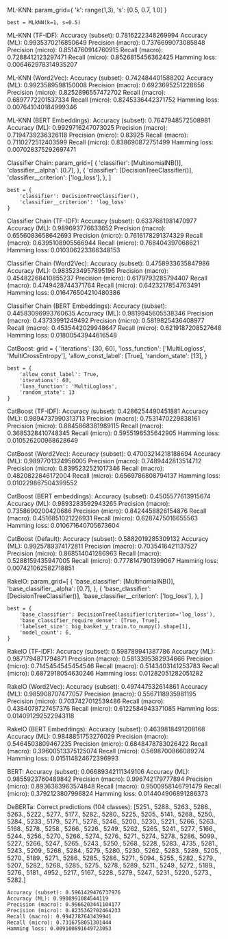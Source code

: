 ML-KNN:
    param_grid={
        'k': range(1,3),
        's': [0.5, 0.7, 1.0]
    }

    best = MLkNN(k=1, s=0.5)


ML-KNN (TF-IDF):
    Accuracy (subset): 0.7816222348269994
    Accuracy (ML): 0.9935370216850649
    Precision (macro): 0.7376699073085848
    Precision (micro): 0.8514760914760915
    Recall (macro): 0.7288412123297471
    Recall (micro): 0.8526815456362425
    Hamming loss: 0.006462978314935207

ML-KNN (Word2Vec):
    Accuracy (subset): 0.742484401588202
    Accuracy (ML): 0.9923589598150008
    Precision (macro): 0.6923695251228656
    Precision (micro): 0.8252896557472702
    Recall (macro): 0.6897772201537334
    Recall (micro): 0.8245336442371752
    Hamming loss: 0.007641040184999346

ML-KNN (BERT Embeddings):
    Accuracy (subset): 0.7647948572508981
    Accuracy (ML): 0.9929716247073025
    Precision (macro): 0.7194739236326118
    Precision (micro): 0.83925
    Recall (macro): 0.7110272512403599
    Recall (micro): 0.838690872751499
    Hamming loss: 0.007028375292697471

Classifier Chain:
    param_grid=[
        {
            'classifier': [MultinomialNB()],
            'classifier__alpha': [0.7],
        },
        {
            'classifier': [DecisionTreeClassifier()],
            'classifier__criterion': ['log_loss'],
        },
    ]

    best = {
        'classifier': DecisionTreeClassifier(),
        'classifier__criterion': 'log_loss'
    }

Classifier Chain (TF-IDF):
    Accuracy (subset): 0.6337681981470977
    Accuracy (ML): 0.989693776633652
    Precision (macro): 0.6556083658642693
    Precision (micro): 0.7616178291374329
    Recall (macro): 0.6395108905566944
    Recall (micro): 0.768404397068621
    Hamming loss: 0.010306223366348153

Classifier Chain (Word2Vec):
    Accuracy (subset): 0.4758933635847986
    Accuracy (ML): 0.9835234957895196
    Precision (macro): 0.45482268410855237
    Precision (micro): 0.6179793285794407
    Recall (macro): 0.4749428744371764
    Recall (micro): 0.6423217854763491
    Hamming loss: 0.016476504210480386

Classifier Chain (BERT Embeddings):
    Accuracy (subset): 0.44583096993760635
    Accuracy (ML): 0.9819945605538346
    Precision (macro): 0.43733991249492
    Precision (micro): 0.5819825436408977
    Recall (macro): 0.4535442029948647
    Recall (micro): 0.6219187208527648
    Hamming loss: 0.01800543944616548

CatBoost:
    grid = {
        'iterations': [30, 60],
        'loss_function': ['MultiLogloss', 'MultiCrossEntropy'],
        'allow_const_label': [True],
        'random_state': [13],
    }

    best = {
        'allow_const_label': True,
        'iterations': 60,
        'loss_function': 'MultiLogloss',
        'random_state': 13
    }

CatBoost (TF-IDF):
    Accuracy (subset): 0.4286254490451881
    Accuracy (ML): 0.9894737990313713
    Precision (macro): 0.7531470229838161
    Precision (micro): 0.8845868381989115
    Recall (macro): 0.3685328410748345
    Recall (micro): 0.5955196535642905
    Hamming loss: 0.010526200968628649

CatBoost (Word2Vec):
    Accuracy (subset): 0.47003214218188694
    Accuracy (ML): 0.9897701324956005
    Precision (macro): 0.7489442813514712
    Precision (micro): 0.8395232521017346
    Recall (macro): 0.4820822846172004
    Recall (micro): 0.6569786808794137
    Hamming loss: 0.010229867504399552

CatBoost (BERT embeddings):
    Accuracy (subset): 0.4505577613915674
    Accuracy (ML): 0.9893283592943265
    Precision (macro): 0.7358690200420686
    Precision (micro): 0.8424458826154876
    Recall (macro): 0.4516851021226931
    Recall (micro): 0.6287475016655563
    Hamming loss: 0.010671640705673604

CatBoost (Default):
    Accuracy (subset): 0.5882019285309132
    Accuracy (ML): 0.9925789374172811
    Precision (macro): 0.7035416421137527
    Precision (micro): 0.868514041286963
    Recall (macro): 0.5288159435947005
    Recall (micro): 0.7778147901399067
    Hamming loss: 0.007421062582718851

RakelO:
    param_grid=[
        {
            'base_classifier': [MultinomialNB()],
            'base_classifier__alpha': [0.7],
        },
        {
            'base_classifier': [DecisionTreeClassifier()],
            'base_classifier__criterion': ['log_loss'],
        },
    ]

    best = {
        'base_classifier': DecisionTreeClassifier(criterion='log_loss'),
        'base_classifier_require_dense': [True, True],
        'labelset_size': big_basket_y_train.to_numpy().shape[1],
        'model_count': 6,
    }

RakelO (TF-IDF):
    Accuracy (subset): 0.598789941387786
    Accuracy (ML): 0.9871794871794871
    Precision (macro): 0.5813395382934666
    Precision (micro): 0.7145454545454546
    Recall (macro): 0.5143403141253783
    Recall (micro): 0.6872918054630246
    Hamming loss: 0.01282051282051282

RakelO (Word2Vec):
    Accuracy (subset): 0.497447532614861
    Accuracy (ML): 0.985908707477057
    Precision (macro): 0.5567118935981195
    Precision (micro): 0.7037427012539486
    Recall (macro): 0.4384078727457376
    Recall (micro): 0.6122584943371085
    Hamming loss: 0.014091292522943118

RakelO (BERT Embeddings):
    Accuracy (subset): 0.4639818491208168
    Accuracy (ML): 0.9848851753276029
    Precision (macro): 0.5464503809467235
    Precision (micro): 0.6848478783026422
    Recall (macro): 0.39600513375125074
    Recall (micro): 0.5698700866089274
    Hamming loss: 0.015114824672396993

BERT:
    Accuracy (subset): 0.06689342111349106
    Accuracy (ML): 0.9855923760489842
    Precision (macro): 0.996742179777894
    Precision (micro): 0.8936363963574848
    Recall (macro): 0.9500958146791479
    Recall (micro): 0.3792123807996824
    Hamming loss: 0.014404906891286373


DeBERTa:
    Correct predictions (104 classes):
        [5251., 5288., 5263., 5286., 5263., 5222., 5277., 5177., 5282.,
            5280., 5225., 5205., 5141., 5268., 5250., 5284., 5233., 5179.,
            5271., 5278., 5246., 5200., 5230., 5221., 5266., 5263., 5168.,
            5278., 5258., 5266., 5226., 5249., 5262., 5265., 5241., 5277.,
            5166., 5244., 5256., 5270., 5266., 5274., 5276., 5271., 5274.,
            5278., 5286., 5099., 5227., 5266., 5247., 5265., 5243., 5250.,
            5268., 5228., 5283., 4735., 5281., 5243., 5209., 5268., 5284.,
            5279., 5280., 5230., 5262., 5283., 5289., 5205., 5270., 5189.,
            5271., 5286., 5285., 5286., 5271., 5094., 5255., 5282., 5279.,
            5207., 5282., 5268., 5285., 5275., 5278., 5289., 5211., 5249.,
            5272., 5189., 5276., 5181., 4952., 5217., 5167., 5228., 5279.,
            5247., 5231., 5220., 5273., 5282.]

    Accuracy (subset): 0.5961429476737976
    Accuracy (ML): 0.9908991084544119
    Precision (macro): 0.9966203441104177
    Precision (micro): 0.8235362702464233
    Recall (macro): 0.9942787643439941
    Recall (micro): 0.7316758051301444
    Hamming loss: 0.009100891649723053